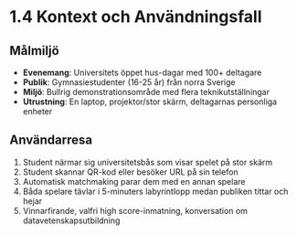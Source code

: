 # 1.4 Kontext och Användningsfall

## Målmiljö
- **Evenemang**: Universitets öppet hus-dagar med 100+ deltagare
- **Publik**: Gymnasiestudenter (16-25 år) från norra Sverige
- **Miljö**: Bullrig demonstrationsområde med flera teknikutställningar
- **Utrustning**: En laptop, projektor/stor skärm, deltagarnas personliga enheter

## Användarresa
1. Student närmar sig universitetsbås som visar spelet på stor skärm
2. Student skannar QR-kod eller besöker URL på sin telefon
3. Automatisk matchmaking parar dem med en annan spelare
4. Båda spelare tävlar i 5-minuters labyrintlopp medan publiken tittar och hejar
5. Vinnarfirande, valfri high score-inmatning, konversation om datavetenskapsutbildning